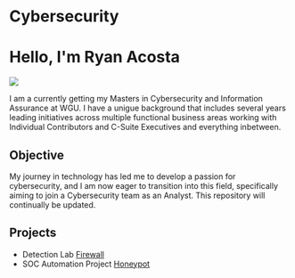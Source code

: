 # Cybersecurity
# Hello, I'm Ryan Acosta
<a href="https://www.linkedin.com/in/ryan-acosta-18b957327/"><img src="https://img.shields.io/badge/-LinkedIn-0072b1?&style=for-the-badge&logo=linkedin&logoColor=white" /></a>

I am a currently getting my Masters in Cybersecurity and Information Assurance at WGU. I have a unigue background that includes several years leading initiatives across multiple functional business areas working with Individual Contributors and C-Suite Executives and everything inbetween. 

## Objective

My journey in technology has led me to develop a passion for cybersecurity, and I am now eager to transition into this field, specifically aiming to join a Cybersecurity team as an Analyst. This repository will continually be updated.

## Projects
- Detection Lab <a href="https://github.com/ryancurtisacosta/Cybersecurity/blob/Firewall/Firewall%20rules%20to%20block%20specific%20headers%20for%20Spring%20Framework">Firewall</a>
- SOC Automation Project <a href="https://github.com/ryancurtisacosta/Cybersecurity/blob/Honeypot/cowrie%20honeypot">Honeypot</a>


